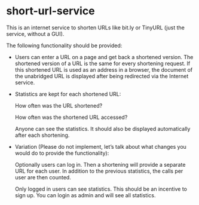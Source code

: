 # short-url-service
This is an internet service to shorten URLs like bit.ly or TinyURL (just the service, without a GUI). 

The following functionality should be provided:

- Users can enter a URL on a page and get back a shortened version. The shortened version of a URL is the same for every shortening request. If this shortened URL is used as an address in a browser, the document of the unabridged URL is displayed after being redirected via the Internet service.

- Statistics are kept for each shortened URL:

  How often was the URL shortened? 

  How often was the shortened URL accessed? 

  Anyone can see the statistics. It should also be displayed automatically after each shortening.

- Variation (Please do not implement, let’s talk about what changes you would do to provide the functionality):

  Optionally users can log in. Then a shortening will provide a separate URL for each user. In addition to the previous statistics, the calls per user are then counted.

  Only logged in users can see statistics. This should be an incentive to sign up. You can login as admin and will see all statistics.
